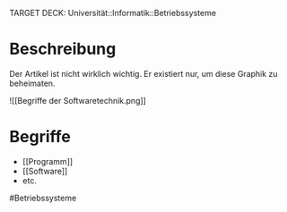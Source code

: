 TARGET DECK: Universität::Informatik::Betriebssysteme

# Beschreibung
Der Artikel ist nicht wirklich wichtig. Er existiert nur, um diese Graphik zu beheimaten.

![[Begriffe der Softwaretechnik.png]]

# Begriffe
- [[Programm]]
- [[Software]]
- etc.


#Betriebssysteme 



